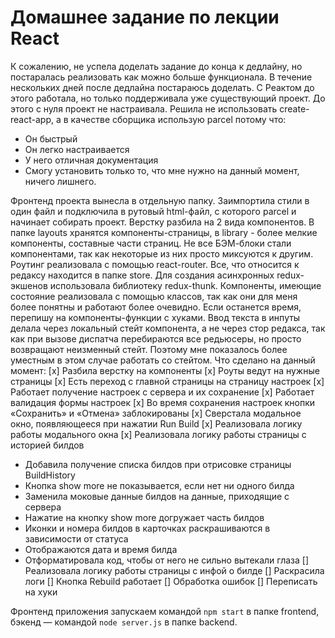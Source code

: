 # Домашнее задание по лекции React
К сожалению, не успела доделать задание до конца к дедлайну, но постаралась реализовать как можно больше функционала. В течение нескольких дней после дедлайна постараюсь доделать.
С Реактом до этого работала, но только поддерживала уже существующий проект. До этого с нуля проект не настраивала.
Решила не использовать create-react-app, а в качестве сборщика использую parcel потому что:
- Он быстрый
- Он легко настраивается
- У него отличная документация
- Смогу установить только то, что мне нужно на данный момент, ничего лишнего.

Фронтенд проекта вынесла в отдельную папку. Заимпортила стили в один файл и подключила в рутовый html-файл, с которого parcel и начинает собирать проект.
Верстку разбила на 2 вида компонентов. В папке layouts хранятся компоненты-страницы, в library - более мелкие компоненты, составные части страниц. Не все БЭМ-блоки стали компонентами, так как некоторые из них просто миксуются к другим.
Роутинг реализовала с помощью react-router.
Все, что относится к редаксу находится в папке store.
Для создания асинхронных redux-экшенов использовала библиотеку redux-thunk.
Компоненты, имеющие состояние реализовала с помощью классов, так как они для меня более понятны и работают более очевидно. Если останется время, перепишу на компоненты-функции с хуками.
Ввод текста в инпуты делала через локальный стейт компонента, а не через стор редакса, так как при вызове диспатча перебираются все редьюсеры, но просто возвращают неизменный стейт. Поэтому мне показалось более уместным в этом случае работать со стейтом.
Что сделано на данный момент:
[x] Разбила верстку на компоненты
[x] Роуты ведут на нужные страницы
[x] Есть переход с главной страницы на страницу настроек
[x] Работает получение настроек с сервера и их сохранение
[x] Работает валидация формы настроек
[x] Во время сохранения настроек кнопки «Сохранить» и «Отмена» заблокированы
[x] Сверстала модальное окно, появляющееся при нажатии Run Build
[x] Реализовала логику работы модального окна
[x] Реализовала логику работы страницы с историей билдов
  - Добавила получение списка билдов при отрисовке страницы BuildHistory
  - Кнопка show more не показывается, если нет ни одного билда
  - Заменила моковые данные билдов на данные, приходящие с сервера
  - Нажатие на кнопку show more догружает часть билдов
  - Иконки и номера билдов в карточках раскрашиваются в зависимости от статуса
  - Отображаются дата и время билда
  - Отформатировала код, чтобы от него не сильно вытекали глаза
[] Реализовала логику работы страницы с инфой о билде
[] Раскрасила логи
[] Кнопка Rebuild работает
[] Обработка ошибок
[] Переписать на хуки

Фронтенд приложения запускаем командой `npm start` в папке frontend, бэкенд — командой `node server.js` в папке backend.